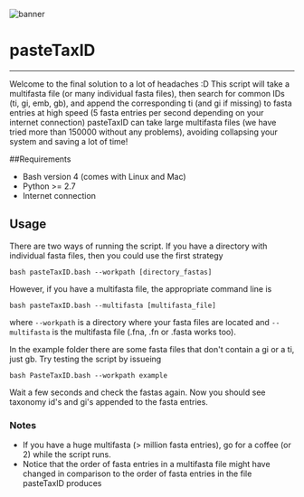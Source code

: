 ![banner](https://raw.githubusercontent.com/microgenomics/tutorials/master/img/microgenomics.png)
# pasteTaxID
------------
Welcome to the final solution to a lot of headaches :D
This script will take a multifasta file (or many individual fasta files), then search for common IDs (ti, gi, emb, gb), and append the corresponding ti (and gi if missing) to fasta entries at high speed (5 fasta entries per second depending on your internet connection)
pasteTaxID can take large multifasta files (we have tried more than 150000 without any problems), avoiding collapsing your system and saving a lot of time!

##Requirements
* Bash version 4 (comes with Linux and Mac)
* Python >= 2.7
* Internet connection

## Usage
There are two ways of running the script. If you have a directory with individual fasta files, then you could use the first strategy

    bash pasteTaxID.bash --workpath [directory_fastas]

However, if you have a multifasta file, the appropriate command line is

    bash pasteTaxID.bash --multifasta [multifasta_file]

where `--workpath` is a directory where your fasta files are located and `--multifasta` is the multifasta file (.fna, .fn or .fasta works too). 

In the example folder there are some fasta files that don't contain a gi or a ti, just gb. Try testing the script by issueing

	bash PasteTaxID.bash --workpath example

Wait a few seconds and check the fastas again. Now  you should see taxonomy id's and gi's appended to the fasta entries.

### Notes
* If you have a huge multifasta (> million fasta entries), go for a coffee (or 2) while the script runs.
* Notice that the order of fasta entries in a multifasta file might have changed in comparison to the order of fasta entries in the file pasteTaxID produces

